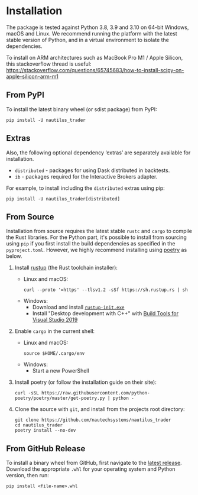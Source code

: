 # Installation

The package is tested against Python 3.8, 3.9 and 3.10 on 64-bit Windows, macOS and Linux. 
We recommend running the platform with the latest stable version of Python, and 
in a virtual environment to isolate the dependencies.

To install on ARM architectures such as MacBook Pro M1 / Apple Silicon, this stackoverflow thread is useful:
https://stackoverflow.com/questions/65745683/how-to-install-scipy-on-apple-silicon-arm-m1

## From PyPI
To install the latest binary wheel (or sdist package) from PyPI:
    
    pip install -U nautilus_trader

## Extras

Also, the following optional dependency ‘extras’ are separately available for installation.

- `distributed` - packages for using Dask distributed in backtests.
- `ib`  - packages required for the Interactive Brokers adapter.

For example, to install including the `distributed` extras using pip:

    pip install -U nautilus_trader[distributed]

## From Source
Installation from source requires the latest stable `rustc` and `cargo` to compile the Rust libraries.
For the Python part, it's possible to install from sourcing using `pip` if you first install the build dependencies
as specified in the `pyproject.toml`. However, we highly recommend installing using [poetry](https://python-poetry.org/) as below.

1. Install [rustup](https://rustup.rs/) (the Rust toolchain installer):
   - Linux and macOS:
       ```
       curl --proto '=https' --tlsv1.2 -sSf https://sh.rustup.rs | sh
       ```
   - Windows:
       - Download and install [`rustup-init.exe`](https://win.rustup.rs/x86_64)
       - Install "Desktop development with C++" with [Build Tools for Visual Studio 2019](https://visualstudio.microsoft.com/thank-you-downloading-visual-studio/?sku=BuildTools&rel=16)

2. Enable `cargo` in the current shell:
   - Linux and macOS:
       ```
       source $HOME/.cargo/env
       ```
   - Windows:
     - Start a new PowerShell

3. Install poetry (or follow the installation guide on their site):

       curl -sSL https://raw.githubusercontent.com/python-poetry/poetry/master/get-poetry.py | python -

4. Clone the source with `git`, and install from the projects root directory:

       git clone https://github.com/nautechsystems/nautilus_trader
       cd nautilus_trader
       poetry install --no-dev

## From GitHub Release
To install a binary wheel from GitHub, first navigate to the [latest release](https://github.com/nautechsystems/nautilus_trader/releases/latest).
Download the appropriate `.whl` for your operating system and Python version, then run:

    pip install <file-name>.whl
